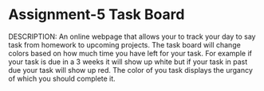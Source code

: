 # Assignment-5 Task Board
DESCRIPTION:
An online webpage that allows your to track your day to say task from homework to upcoming projects. The task board will change colors based on how much time you have left for your task. For example if your task is due in a 3 weeks it will show up white but if your task in past due your task will show up red. The color of you task displays the urgancy of which you should complete it.
